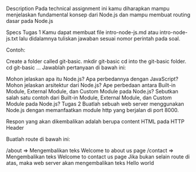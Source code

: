Description
Pada technical assignment ini kamu diharapkan mampu menjelaskan fundamental konsep dari Node.js dan mampu membuat routing dasar pada Node.js

Specs
Tugas 1
Kamu dapat membuat file intro-node-js.md atau intro-node-js.txt lalu didalamnya tuliskan jawaban sesuai nomor perintah pada soal.

Contoh:

Create a folder called git-basic. mkdir git-basic
cd into the git-basic folder. cd git-basic
...
Jawablah pertanyaan di bawah ini:

Mohon jelaskan apa itu Node.js? Apa perbedannya dengan JavaScript?
Mohon jelaskan arsitektur dari Node.js?
Ape perbedaan antara Built-in Module, External Module, dan Custom Module pada Node.js?
Sebutkan salah satu contoh dari Built-in Module, External Module, dan Custom Module pada Node.js?
Tugas 2
Buatlah sebuah web server menggunakan Node.js dengan memanfaatkan module http yang berjalan di port 8000.

Respon yang akan dikembalikan adalah berupa content HTML pada HTTP Header

Buatlah route di bawah ini:

/about => Mengembalikan teks Welcome to about us page
/contact => Mengembalikan teks Welcome to contact us page
Jika bukan selain route di atas, maka web server akan mengembalikan teks Hello world
